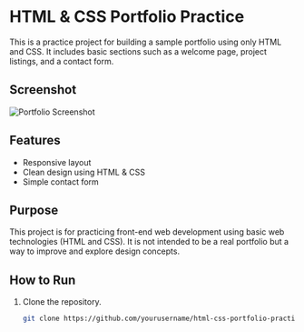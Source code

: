 # HTML & CSS Portfolio Practice

This is a practice project for building a sample portfolio using only HTML and CSS. It includes basic sections such as a welcome page, project listings, and a contact form.

## Screenshot

![Portfolio Screenshot](./screenshot.png)

## Features

- Responsive layout
- Clean design using HTML & CSS
- Simple contact form

## Purpose

This project is for practicing front-end web development using basic web technologies (HTML and CSS). It is not intended to be a real portfolio but a way to improve and explore design concepts.

## How to Run

1. Clone the repository.
   ```bash
   git clone https://github.com/yourusername/html-css-portfolio-practice.git
